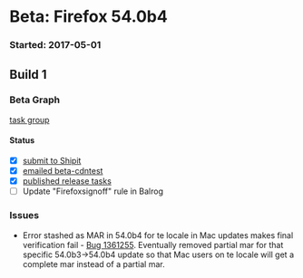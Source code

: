 # Beta: Firefox 54.0b4

### Started: 2017-05-01

## Build 1

### Beta Graph
[task group](https://tools.taskcluster.net/push-inspector/#/hK6cgcAkQgaqDH3PB9MGNw)


#### Status
- [x] [submit to Shipit](https://wiki.mozilla.org/Release:Release_Automation_on_Mercurial:Starting_a_Release#Submit_to_Ship_It)
- [x] [emailed beta-cdntest](../how-tos/relpro.md#1-email-drivers-re-release-live-on-test-channel)
- [x] [published release tasks](../how-tos/relpro.md#3-publish-release)
- [ ] Update "Firefoxsignoff" rule in Balrog

### Issues
- Error stashed as MAR in 54.0b4 for te locale in Mac updates makes final verification fail - [Bug 1361255](https://bugzil.la/1361255). Eventually removed partial mar for that specific 54.0b3->54.0b4 update so that Mac users on te locale will get a complete mar instead of a partial mar.


